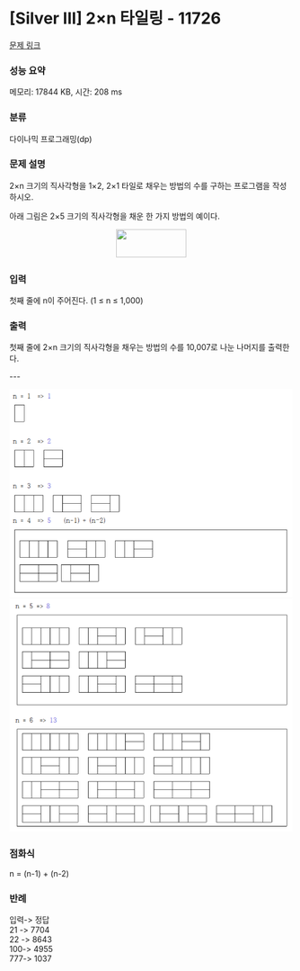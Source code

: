
# [Silver III] 2×n 타일링 - 11726

[문제 링크](https://www.acmicpc.net/problem/11726)

### 성능 요약

메모리: 17844 KB, 시간: 208 ms

### 분류

다이나믹 프로그래밍(dp)

### 문제 설명

<p>2×n 크기의 직사각형을 1×2, 2×1 타일로 채우는 방법의 수를 구하는 프로그램을 작성하시오.</p>

<p>아래 그림은 2×5 크기의 직사각형을 채운 한 가지 방법의 예이다.</p>

<p style="text-align: center;"><img alt="" src="https://onlinejudgeimages.s3-ap-northeast-1.amazonaws.com/problem/11726/1.png" style="height:50px; width:125px"></p>

### 입력

 <p>첫째 줄에 n이 주어진다. (1 ≤ n ≤ 1,000)</p>

### 출력

<p>첫째 줄에 2×n 크기의 직사각형을 채우는 방법의 수를 10,007로 나눈 나머지를 출력한다.</p>
---

![img_3.png](img_3.png)
![img_4.png](img_4.png)

### 점화식
n = (n-1) + (n-2)


### 반례
입력-> 정답 <br>
21 -> 7704 <br>
22 -> 8643 <br>
100-> 4955 <br>
777-> 1037 <br>